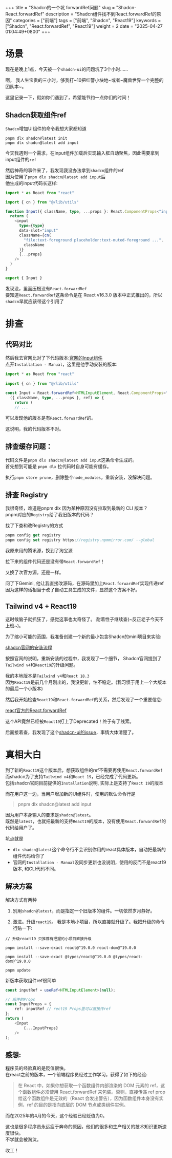 +++
title = "Shadcn的一个坑 forwardRef问题"
slug = "Shadcn-React.forwardRef"
description = "Shadcn组件找不到React.forwardRef的原因"
categories = ["前端"]
tags = ["前端", "Shadcn", "React19"]
keywords = ["Shadcn", "React.forwardRef", "React19"]
weight = 2
date = "2025-04-27 01:04:49+0800"
+++


# 场景
现在是晚上1点，今天被一个`shadcn-ui`的问题坑了3个小时……

啊， 我人生宝贵的三小时，够我打~10把红警小块地~或者~魔兽世界一个完整的团队本~。 

这里记录一下，假如你们遇到了，希望能节约一点你们的时间！

## Shadcn获取组件ref


`Shadcn`增加UI组件的命令我想大家都知道

```
pnpm dlx shadcn@latest init
pnpm dlx shadcn@latest add input
```

今天我遇到一个需求，在input组件加载后实现输入框自动聚焦，因此需要拿到input组件的`ref`

然后神奇的事件来了，我发现我没办法拿到`shadcn`组件的ref  
因为使用了`pnpm dlx shadcn@latest add input`后  
他生成的input代码长这样:

```typescript
import * as React from "react"

import { cn } from "@/lib/utils"

function Input({ className, type, ...props }: React.ComponentProps<"input">) {
  return (
    <input
      type={type}
      data-slot="input"
      className={cn(
        "file:text-foreground placeholder:text-muted-foreground ...",
        className
      )}
      {...props}
    />
  )
}

export { Input }
```

发现没，里面压根没有`React.forwardRef`  
要知道`React.forwardRef`这条命令是在 React v16.3.0 版本中正式推出的，所以`shadcn`早就应该带这个引用了

# 排查

## 代码对比

然后我去官网比对了下代码版本:[官网的Input组件](https://ui.shadcn.com/docs/components/input)  
点开`Installation - Manual`，这里是他手动安装的版本:

```typescript
import * as React from "react"
 
import { cn } from "@/lib/utils"
 
const Input = React.forwardRef<HTMLInputElement, React.ComponentProps<"input">>(
  ({ className, type, ...props }, ref) => {
    return (
    // ...
```

可以发现他的版本是有`React.forwardRef`的。

这说明，我的代码版本不对。

## 排查缓存问题：

代码文件是`pnpm dlx shadcn@latest add input`这条命令生成的。  
首先想到可能是 `pnpm dlx` 拉代码时自身可能有缓存。

执行`pnpm store prune`，删除整个`node_modules`，重新安装，没解决问题。

## 排查 Registry

我很奇怪，难道是pnpm dlx 因为某种原因没有拉取到最新的 CLI 版本？  
pnpm对应的`Registry`给了我旧版本的代码？

找了下查和改Registry的方式  

```typescript
pnpm config get registry
pnpm config set registry https://registry.npmmirror.com/ --global
```

我原来用的腾讯源，换到了淘宝源

拉下来的组件代码还是没有带`React.forwardRef`！

又换了次官方源。还是一样。

问了下Gemini, 他让我直接改源码，在源码里加上`React.forwardRef`实现传递ref  
因为这样的话相当于改了自动工具生成的文件，显然这个方案不好。

## Tailwind v4 + React19


这时候脑子就抓狂了，感觉这事也太奇怪了。  耐着性子继续查(~反正老子今天不上班~)。

为了缩小可能的范围，我准备创建一个新的最小包含Shadcn的mini项目来实验:

[shadcn官网的安装流程](https://ui.shadcn.com/docs/installation/vite)

按照官网的说明，重新安装的过程中，我发现了一个细节， Shadcn官网提到了 `Tailwind v4`和`React19`的升级问题。

我的本地版本是`Tailwind v4`和`React 18.3`  
因为`React19`是前几个月刚出的，我没更新，怕不稳定。(我习惯于用上一个大版本的最后一个小版本)


然后我开始检查`React19`和`React.forwardRef`的关系，然后发现了一个重要信息:

[react官方的React.forwardRef](https://react.dev/reference/react/forwardRef)

这个API竟然已经被`React19`打上了Deprecated！终于有了线索。

后面接着查，我发现了这个[shadcn-ui的issue](https://github.com/shadcn-ui/ui/issues/6739)，事情大体清楚了。

# 真相大白

到了新的`React19`这个版本后，想获取组件的ref不需要再使用`React.forwardRef`  
而shadcn为了支持`Tailwind v4`和`React 19`，已经完成了代码更新。  
包括shadcn官网目前提供的`Installation`说明, 实际上是支持了`React 19`的版本

而在用户这一边，当用户增加新的UI组件时，使用的默认命令行是 
> pnpm dlx shadcn@latest add input


因为用户本身输入的要求是`shadcn@latest`。  
既然是`latest`，也就把最新的支持`React19`的版本，没有使用`React.forwardRef`的代码给用户了。

坑点就是 
- `dlx shadcn@latest`这个命令行不会识别你用的react具体版本，自动把最新的组件代码给你了
- 官网的`Installation - Manual`没同步更新也没说明，使用的反而不是react19版本, 和CLI代码不同。

## 解决方案 

解决方式有两种

1. 别用`shadcn@latest`，而是指定一个旧版本的组件。一切依然岁月静好。

2. 激进。升级`react19`。 我是本地小项目，所以直接就升级了。我把升级的命令行贴一下:


```
// 升级react19 只推荐有把握的小项目直接升级

pnpm install --save-exact react@^19.0.0 react-dom@^19.0.0

pnpm install --save-exact @types/react@^19.0.0 @types/react-dom@^19.0.0

pnpm update
```

新版本获取组件ref很简单

```typescript
const inputRef = useRef<HTMLInputElement>(null);

// 组件的Props
const InputProps = {
    ref: inputRef // rect19 Props里可以直接传ref
};
return (
    <Input 
        {...InputProps}
    />
);
```

## 感想:

程序员的经验真的是贬值很快。  
在react之前的版本，一个前端程序员经过工作学习，获得了如下的经验:
> 在 React 中，如果你想获取一个函数组件内部渲染的 DOM 元素的 ref，这个函数组件必须使用 React.forwardRef 来包装。否则，直接传递 ref prop 给这个函数组件是无效的（React 会发出警告），因为函数组件本身没有实例，ref 的目的是指向底层的 DOM 节点或类组件实例。

而在2025年的4月的今天，这个经验已经贬值为0。

这也是很多程序员永远疲于奔命的原因，他们的很多和生产相关的技术知识更新速度很快。  
不学就会被淘汰。

收工！





